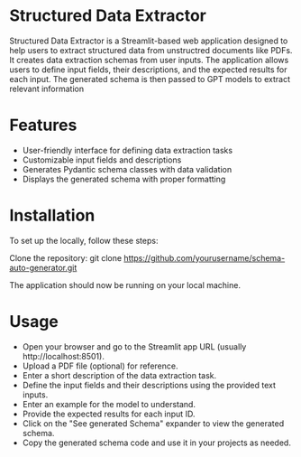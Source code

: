 # Structured Data Extractor 
Structured Data Extractor is a Streamlit-based web application designed to help users to extract structured data from unstructred documents like PDFs. It creates data extraction schemas from user inputs. The application allows users to define input fields, their descriptions, and the expected results for each input. The generated schema is then passed to GPT models to extract relevant information

# Features
- User-friendly interface for defining data extraction tasks
- Customizable input fields and descriptions
- Generates Pydantic schema classes with data validation
- Displays the generated schema with proper formatting


# Installation
To set up the locally, follow these steps:

Clone the repository:
git clone https://github.com/yourusername/schema-auto-generator.git

The application should now be running on your local machine.

# Usage
- Open your browser and go to the Streamlit app URL (usually http://localhost:8501).
- Upload a PDF file (optional) for reference.
- Enter a short description of the data extraction task.
- Define the input fields and their descriptions using the provided text inputs.
- Enter an example for the model to understand.
- Provide the expected results for each input ID.
- Click on the "See generated Schema" expander to view the generated schema.
- Copy the generated schema code and use it in your projects as needed.


